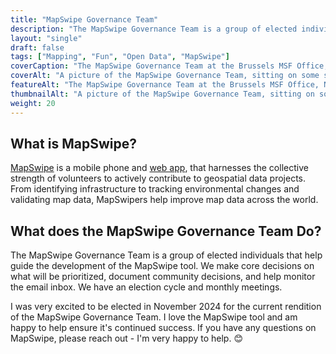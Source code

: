 ```yaml
---
title: "MapSwipe Governance Team"
description: "The MapSwipe Governance Team is a group of elected individuals that help guide the development of the MapSwipe tool. We make core decisions on what will be prioritized, document community decisions, and help monitor the email inbox. We have an election cycle and monthly meetings."
layout: "single"
draft: false
tags: ["Mapping", "Fun", "Open Data", "MapSwipe"]
coverCaption: "The MapSwipe Governance Team at the Brussels MSF Office, November 2024. 😊"
coverAlt: "A picture of the MapSwipe Governance Team, sitting on some steps inside of MSF's Brussels office."
featureAlt: "The MapSwipe Governance Team at the Brussels MSF Office, November 2024. 😊"
thumbnailAlt: "A picture of the MapSwipe Governance Team, sitting on some steps inside of MSF's Brussels office."
weight: 20
---
```


## What is MapSwipe?

[MapSwipe](https://mapswipe.org) is a mobile phone and [web app](https://web.mapswipe.org), that harnesses the collective strength of volunteers to actively contribute to geospatial data projects. From identifying infrastructure to tracking environmental changes and validating map data, MapSwipers help improve map data across the world.

## What does the MapSwipe Governance Team Do?

The MapSwipe Governance Team is a group of elected individuals that help guide the development of the MapSwipe tool. We make core decisions on what will be prioritized, document community decisions, and help monitor the email inbox. We have an election cycle and monthly meetings.

I was very excited to be elected in November 2024 for the current rendition of the MapSwipe Governance Team. I love the MapSwipe tool and am happy to help ensure it's continued success. If you have any questions on MapSwipe, please reach out - I'm very happy to help. 😊
